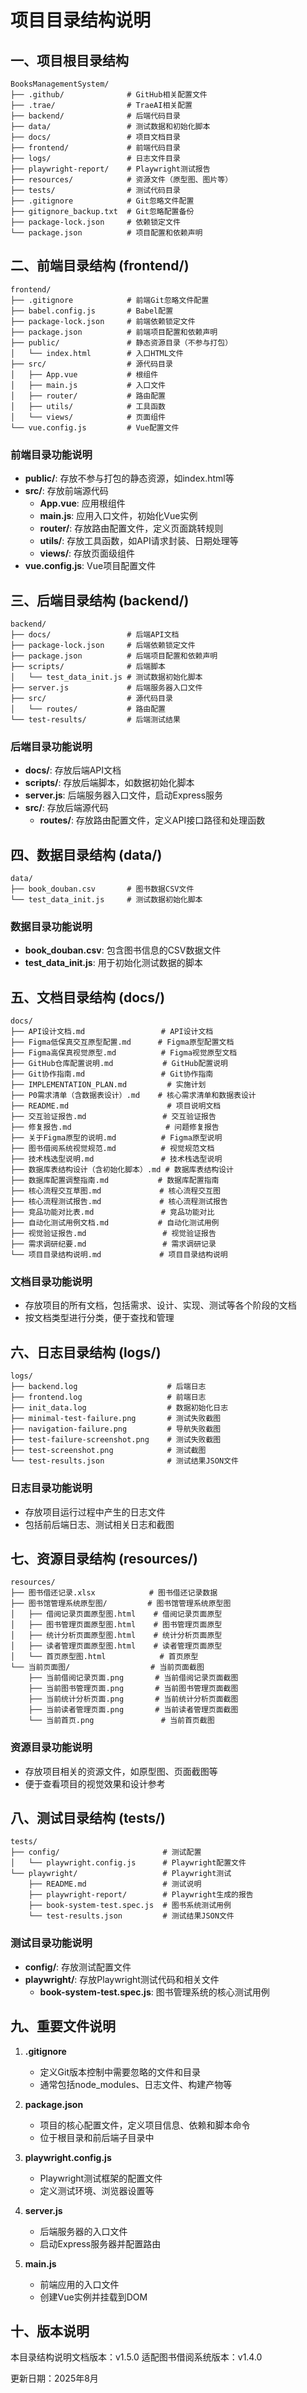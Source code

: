 # 项目目录结构说明

## 一、项目根目录结构

```
BooksManagementSystem/
├── .github/              # GitHub相关配置文件
├── .trae/                # TraeAI相关配置
├── backend/              # 后端代码目录
├── data/                 # 测试数据和初始化脚本
├── docs/                 # 项目文档目录
├── frontend/             # 前端代码目录
├── logs/                 # 日志文件目录
├── playwright-report/    # Playwright测试报告
├── resources/            # 资源文件（原型图、图片等）
├── tests/                # 测试代码目录
├── .gitignore            # Git忽略文件配置
├── gitignore_backup.txt  # Git忽略配置备份
├── package-lock.json     # 依赖锁定文件
└── package.json          # 项目配置和依赖声明
```

## 二、前端目录结构 (frontend/)

```
frontend/
├── .gitignore            # 前端Git忽略文件配置
├── babel.config.js       # Babel配置
├── package-lock.json     # 前端依赖锁定文件
├── package.json          # 前端项目配置和依赖声明
├── public/               # 静态资源目录（不参与打包）
│   └── index.html        # 入口HTML文件
├── src/                  # 源代码目录
│   ├── App.vue           # 根组件
│   ├── main.js           # 入口文件
│   ├── router/           # 路由配置
│   ├── utils/            # 工具函数
│   └── views/            # 页面组件
└── vue.config.js         # Vue配置文件
```

### 前端目录功能说明
- **public/**: 存放不参与打包的静态资源，如index.html等
- **src/**: 存放前端源代码
  - **App.vue**: 应用根组件
  - **main.js**: 应用入口文件，初始化Vue实例
  - **router/**: 存放路由配置文件，定义页面跳转规则
  - **utils/**: 存放工具函数，如API请求封装、日期处理等
  - **views/**: 存放页面级组件
- **vue.config.js**: Vue项目配置文件

## 三、后端目录结构 (backend/)

```
backend/
├── docs/                 # 后端API文档
├── package-lock.json     # 后端依赖锁定文件
├── package.json          # 后端项目配置和依赖声明
├── scripts/              # 后端脚本
│   └── test_data_init.js # 测试数据初始化脚本
├── server.js             # 后端服务器入口文件
├── src/                  # 源代码目录
│   └── routes/           # 路由配置
└── test-results/         # 后端测试结果
```

### 后端目录功能说明
- **docs/**: 存放后端API文档
- **scripts/**: 存放后端脚本，如数据初始化脚本
- **server.js**: 后端服务器入口文件，启动Express服务
- **src/**: 存放后端源代码
  - **routes/**: 存放路由配置文件，定义API接口路径和处理函数

## 四、数据目录结构 (data/)

```
data/
├── book_douban.csv       # 图书数据CSV文件
└── test_data_init.js     # 测试数据初始化脚本
```

### 数据目录功能说明
- **book_douban.csv**: 包含图书信息的CSV数据文件
- **test_data_init.js**: 用于初始化测试数据的脚本

## 五、文档目录结构 (docs/)

```
docs/
├── API设计文档.md                 # API设计文档
├── Figma低保真交互原型配置.md      # Figma原型配置文档
├── Figma高保真视觉原型.md          # Figma视觉原型文档
├── GitHub仓库配置说明.md           # GitHub配置说明
├── Git协作指南.md                 # Git协作指南
├── IMPLEMENTATION_PLAN.md         # 实施计划
├── P0需求清单（含数据表设计）.md    # 核心需求清单和数据表设计
├── README.md                      # 项目说明文档
├── 交互验证报告.md                 # 交互验证报告
├── 修复报告.md                     # 问题修复报告
├── 关于Figma原型的说明.md          # Figma原型说明
├── 图书借阅系统视觉规范.md          # 视觉规范文档
├── 技术栈选型说明.md               # 技术栈选型说明
├── 数据库表结构设计（含初始化脚本）.md # 数据库表结构设计
├── 数据库配置调整指南.md           # 数据库配置指南
├── 核心流程交互草图.md             # 核心流程交互图
├── 核心流程测试报告.md             # 核心流程测试报告
├── 竞品功能对比表.md               # 竞品功能对比
├── 自动化测试用例文档.md           # 自动化测试用例
├── 视觉验证报告.md                 # 视觉验证报告
├── 需求调研纪要.md                 # 需求调研记录
└── 项目目录结构说明.md             # 项目目录结构说明
```

### 文档目录功能说明
- 存放项目的所有文档，包括需求、设计、实现、测试等各个阶段的文档
- 按文档类型进行分类，便于查找和管理

## 六、日志目录结构 (logs/)

```
logs/
├── backend.log                    # 后端日志
├── frontend.log                   # 前端日志
├── init_data.log                  # 数据初始化日志
├── minimal-test-failure.png       # 测试失败截图
├── navigation-failure.png         # 导航失败截图
├── test-failure-screenshot.png    # 测试失败截图
├── test-screenshot.png            # 测试截图
└── test-results.json              # 测试结果JSON文件
```

### 日志目录功能说明
- 存放项目运行过程中产生的日志文件
- 包括前后端日志、测试相关日志和截图

## 七、资源目录结构 (resources/)

```
resources/
├── 图书借还记录.xlsx            # 图书借还记录数据
├── 图书馆管理系统原型图/         # 图书馆管理系统原型图
│   ├── 借阅记录页面原型图.html    # 借阅记录页面原型
│   ├── 图书管理页面原型图.html    # 图书管理页面原型
│   ├── 统计分析页面原型图.html    # 统计分析页面原型
│   ├── 读者管理页面原型图.html    # 读者管理页面原型
│   └── 首页原型图.html            # 首页原型
└── 当前页面图/                  # 当前页面截图
    ├── 当前借阅记录页面.png       # 当前借阅记录页面截图
    ├── 当前图书管理页面.png       # 当前图书管理页面截图
    ├── 当前统计分析页面.png       # 当前统计分析页面截图
    ├── 当前读者管理页面.png       # 当前读者管理页面截图
    └── 当前首页.png               # 当前首页截图
```

### 资源目录功能说明
- 存放项目相关的资源文件，如原型图、页面截图等
- 便于查看项目的视觉效果和设计参考

## 八、测试目录结构 (tests/)

```
tests/
├── config/                       # 测试配置
│   └── playwright.config.js      # Playwright配置文件
└── playwright/                   # Playwright测试
    ├── README.md                 # 测试说明
    ├── playwright-report/        # Playwright生成的报告
    ├── book-system-test.spec.js  # 图书系统测试用例
    └── test-results.json         # 测试结果JSON文件
```

### 测试目录功能说明
- **config/**: 存放测试配置文件
- **playwright/**: 存放Playwright测试代码和相关文件
  - **book-system-test.spec.js**: 图书管理系统的核心测试用例

## 九、重要文件说明

1. **.gitignore**
   - 定义Git版本控制中需要忽略的文件和目录
   - 通常包括node_modules、日志文件、构建产物等

2. **package.json**
   - 项目的核心配置文件，定义项目信息、依赖和脚本命令
   - 位于根目录和前后端子目录中

3. **playwright.config.js**
   - Playwright测试框架的配置文件
   - 定义测试环境、浏览器设置等

4. **server.js**
   - 后端服务器的入口文件
   - 启动Express服务器并配置路由

5. **main.js**
   - 前端应用的入口文件
   - 创建Vue实例并挂载到DOM

## 十、版本说明

本目录结构说明文档版本：v1.5.0
适配图书借阅系统版本：v1.4.0

更新日期：2025年8月
